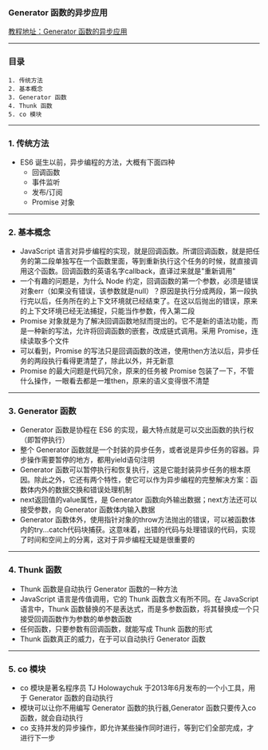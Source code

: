 ### Generator 函数的异步应用
[教程地址：Generator 函数的异步应用](http://es6.ruanyifeng.com/#docs/generator-async)

---
### 目录
```
1. 传统方法
2. 基本概念
3. Generator 函数
4. Thunk 函数
5. co 模块
```

---
### 1. 传统方法
- ES6 诞生以前，异步编程的方法，大概有下面四种
	- 回调函数
	- 事件监听
	- 发布/订阅
	- Promise 对象

---
### 2. 基本概念
- JavaScript 语言对异步编程的实现，就是回调函数。所谓回调函数，就是把任务的第二段单独写在一个函数里面，等到重新执行这个任务的时候，就直接调用这个函数。回调函数的英语名字callback，直译过来就是"重新调用"
- 一个有趣的问题是，为什么 Node 约定，回调函数的第一个参数，必须是错误对象err（如果没有错误，该参数就是null）？原因是执行分成两段，第一段执行完以后，任务所在的上下文环境就已经结束了。在这以后抛出的错误，原来的上下文环境已经无法捕捉，只能当作参数，传入第二段
- Promise 对象就是为了解决回调函数地狱而提出的。它不是新的语法功能，而是一种新的写法，允许将回调函数的嵌套，改成链式调用。采用 Promise，连续读取多个文件
- 可以看到，Promise 的写法只是回调函数的改进，使用then方法以后，异步任务的两段执行看得更清楚了，除此以外，并无新意
- Promise 的最大问题是代码冗余，原来的任务被 Promise 包装了一下，不管什么操作，一眼看去都是一堆then，原来的语义变得很不清楚


---
### 3. Generator 函数
- Generator 函数是协程在 ES6 的实现，最大特点就是可以交出函数的执行权（即暂停执行）
- 整个 Generator 函数就是一个封装的异步任务，或者说是异步任务的容器。异步操作需要暂停的地方，都用yield语句注明
- Generator 函数可以暂停执行和恢复执行，这是它能封装异步任务的根本原因。除此之外，它还有两个特性，使它可以作为异步编程的完整解决方案：函数体内外的数据交换和错误处理机制
- next返回值的value属性，是 Generator 函数向外输出数据；next方法还可以接受参数，向 Generator 函数体内输入数据
- Generator 函数体外，使用指针对象的throw方法抛出的错误，可以被函数体内的try...catch代码块捕获。这意味着，出错的代码与处理错误的代码，实现了时间和空间上的分离，这对于异步编程无疑是很重要的

---
### 4. Thunk 函数
- Thunk 函数是自动执行 Generator 函数的一种方法
- JavaScript 语言是传值调用，它的 Thunk 函数含义有所不同。在 JavaScript 语言中，Thunk 函数替换的不是表达式，而是多参数函数，将其替换成一个只接受回调函数作为参数的单参数函数
- 任何函数，只要参数有回调函数，就能写成 Thunk 函数的形式
- Thunk 函数真正的威力，在于可以自动执行 Generator 函数

---
### 5. co 模块
- co 模块是著名程序员 TJ Holowaychuk 于2013年6月发布的一个小工具，用于 Generator 函数的自动执行
-  模块可以让你不用编写 Generator 函数的执行器,Generator 函数只要传入co函数，就会自动执行
-  co 支持并发的异步操作，即允许某些操作同时进行，等到它们全部完成，才进行下一步


